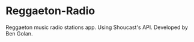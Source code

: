# Reggaeton-Radio
Reggaeton music radio stations app.
Using Shoucast's API.
Developed by Ben Golan.

